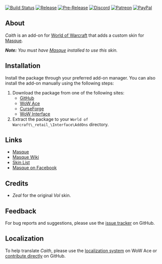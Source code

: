 [![Build Status][Badge-Travis]][Travis]
[![Release][Badge-Release]][Release]
[![Pre-Release][Badge-Pre-Release]][Pre-Release]
[![Discord][Badge-Discord]][Discord]
[![Patreon][Badge-Patreon]][Patreon]
[![PayPal][Badge-PayPal]][PayPal]

## About

_Caith_ is an add-on for [World of Warcraft] that adds a custom skin for [Masque].

_**Note:** You must have [Masque] installed to use this skin._

## Installation

Install the package through your preferred add-on manager. You can also install the add-on manually using the following steps:

1. Download the package from one of the following sites:
    - [GitHub]
    - [WoW Ace]
    - [CurseForge]
    - [WoW Interface]
2. Extract the package to your `World of Warcraft\_retail_\Interface\AddOns` directory.

## Links

- [Masque]
- [Masque Wiki]
- [Skin List]
- [Masque on Facebook]

## Credits

- _Zeal_ for the original _Vol_ skin.

## Feedback

For bug reports and suggestions, please use the [issue tracker] on GitHub.

## Localization

To help translate _Caith_, please use the [localization system] on WoW Ace or [contribute directly] on GitHub.

[Links]: #

[Masque]: https://github.com/StormFX/Masque (Download Masque)
[World of Warcraft]: https://worldofwarcraft.com (World of Warcraft)

[GitHub]: https://github.com/StormFX/Masque_Caith (Download from GitHub)
[WoW Ace]: https://www.wowace.com/projects/masque-caith (Download from WoW Ace)
[CurseForge]: https://www.curseforge.com/wow/addons/masque-caith (Download from CurseForge)
[WoW Interface]: https://www.wowinterface.com/downloads/info8869 (Download from WoW Interface)

[Masque Wiki]: https://github.com/StormFX/Masque/wiki (Masque Wiki)
[Skin List]: https://github.com/StormFX/Masque/wiki/Skin-List (Masque Skin List)
[Masque on Facebook]: https://www.facebook.com/masqueui (Masque on Facebook)

[Issue Tracker]: https://github.com/StormFX/Masque_Caith/issues (Report an Issue)
[Localization System]: https://www.wowace.com/projects/masque-caith/localization (Translate on WoW Ace)
[Contribute Directly]: https://github.com/StormFX/Masque_Caith (Translate on GitHub)

[Travis]: https://travis-ci.org/StormFX/Masque_Caith (Latest Build)
[Release]: https://github.com/StormFX/Masque_Caith/releases/latest (Latest Release)
[Pre-Release]: https://github.com/StormFX/Masque_Caith/releases (Latest Pre-Release)
[Discord]: https://discord.gg/DDVqkd6 (Discord)
[Patreon]: https://www.patreon.com/stormfx (Donate via Patreon)
[PayPal]: https://www.paypal.com/cgi-bin/webscr?cmd=_s-xclick&hosted_button_id=EELAK9TC4W4KQ (Donate via PayPal)

[Images]: #

[Badge-Travis]: https://img.shields.io/travis/StormFX/Masque_Caith/master.svg?label=Build&style=flat-square
[Badge-Release]: https://img.shields.io/github/release/StormFX/Masque_Caith.svg?label=Release&style=flat-square
[Badge-Pre-Release]: https://img.shields.io/github/tag-pre/StormFX/Masque_Caith.svg?label=Pre-Release&style=flat-square
[Badge-Discord]: https://img.shields.io/badge/Discord-StormFX-7289da.svg?style=flat-square
[Badge-Patreon]: https://img.shields.io/badge/Patreon-Donate-f96854.svg?style=flat-square
[Badge-PayPal]: https://img.shields.io/badge/PayPal-Donate-009CDE.svg?style=flat-square
